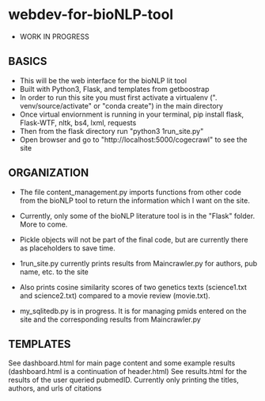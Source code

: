 # webdev-for-bioNLP-tool
* WORK IN PROGRESS

BASICS
--------------------------------------
* This will be the web interface for the bioNLP lit tool
* Built with Python3, Flask, and templates from getboostrap
* In order to run this site you must first activate a virtualenv (". venv/source/activate" or "conda create") in the main directory
* Once virtual enviornment is running in your terminal, pip install flask, Flask-WTF, nltk, bs4, lxml, requests
* Then from the flask directory run "python3 1run_site.py"
* Open browser and go to "http://localhost:5000/cogecrawl" to see the site

ORGANIZATION
--------------------------------------
* The file content_management.py imports functions from other code from the bioNLP tool to return the information which I want on the site.
* Currently, only some of the bioNLP literature tool is in the "Flask" folder. More to come.
* Pickle objects will not be part of the final code, but are currently there as placeholders to save time. 

* 1run_site.py currently prints results from Maincrawler.py for authors, pub name, etc. to the site
* Also prints cosine similarity scores of two genetics texts (science1.txt and science2.txt) compared to a movie review (movie.txt).

* my_sqlitedb.py is in progress. It is for managing pmids entered on the site and the corresponding results from Maincrawler.py

TEMPLATES
--------------------------------------
See dashboard.html for main page content and some example results (dashboard.html is a continuation of header.html)
See results.html for the results of the user queried pubmedID. Currently only printing the titles, authors, and urls of citations
